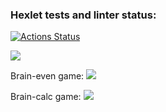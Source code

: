 ### Hexlet tests and linter status:
[![Actions Status](https://github.com/zhenya30000/fullstack-javascript-project-lvl1/workflows/hexlet-check/badge.svg)](https://github.com/zhenya30000/fullstack-javascript-project-lvl1/actions)

<a href="https://codeclimate.com/github/zhenya30000/fullstack-javascript-project-lvl1/maintainability"><img src="https://api.codeclimate.com/v1/badges/ce7d9dd7b236b13aeb93/maintainability" /></a>

Brain-even game:
<a href="https://asciinema.org/a/AxMYERUt5E2CiFitgF8ywy8mn" target="_blank"><img src="https://asciinema.org/a/AxMYERUt5E2CiFitgF8ywy8mn.svg" /></a>

Brain-calc game:
<a href="https://asciinema.org/a/CweXNxb2rX3kjkvpcwkF8ptVt" target="_blank"><img src="https://asciinema.org/a/CweXNxb2rX3kjkvpcwkF8ptVt.svg" /></a>